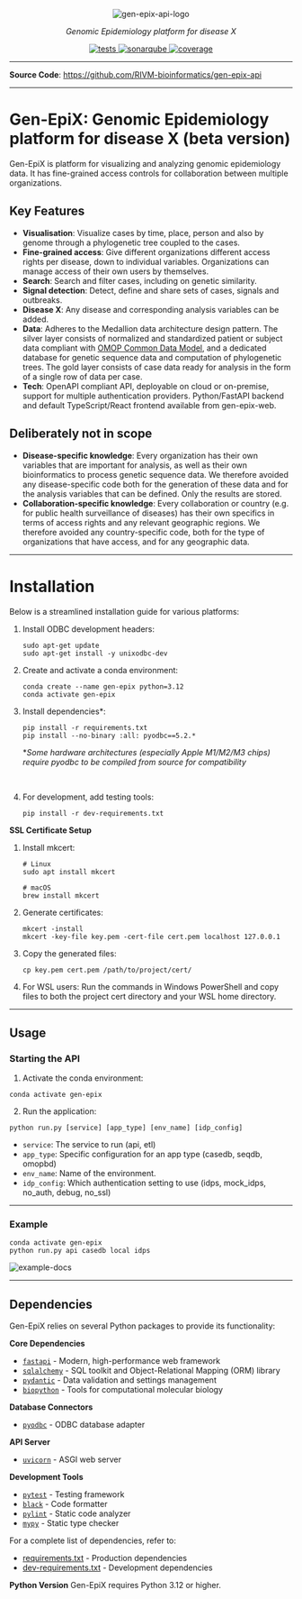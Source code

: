 <p align="center">
    <img src="docs/assets/Gen-epix-logo.svg" alt="gen-epix-api-logo">
</p>
<p align="center">
    <em>Genomic Epidemiology platform for disease X</em>
</p>
<p align="center">
    <a href="https://github.com/RIVM-bioinformatics/gen-epix-api/actions/workflows/main.yml/badge.svg" target="_blank">
        <img src="https://github.com/RIVM-bioinformatics/gen-epix-api/actions/workflows/main.yml/badge.svg" alt="tests">
    </a>
    <a href="https://sonarcloud.io/api/project_badges/measure?project=RIVM-bioinformatics_gen-epix-api&metric=alert_status&token=51a6c8d13bac07e815053949f389fe38db584061" target="_blank">
        <img src="https://sonarcloud.io/api/project_badges/measure?project=RIVM-bioinformatics_gen-epix-api&metric=alert_status&token=51a6c8d13bac07e815053949f389fe38db584061" alt="sonarqube">
    </a>
    <a href="https://sonarcloud.io/api/project_badges/measure?project=RIVM-bioinformatics_gen-epix-api&metric=coverage&token=51a6c8d13bac07e815053949f389fe38db584061" target="_blank">
        <img src="https://sonarcloud.io/api/project_badges/measure?project=RIVM-bioinformatics_gen-epix-api&metric=coverage&token=51a6c8d13bac07e815053949f389fe38db584061" alt="coverage">
    </a>
</p>



---

**Source Code**: <a href="https://github.com/RIVM-bioinformatics/gen-epix-api" target="_blank">https://github.com/RIVM-bioinformatics/gen-epix-api</a>

---
# Gen-EpiX: Genomic Epidemiology platform for disease X (beta version)

Gen-EpiX is platform for visualizing and analyzing genomic epidemiology data. It has fine-grained access controls for collaboration between multiple organizations.

## Key Features

- **Visualisation**: Visualize cases by time, place, person and also by genome through a phylogenetic tree coupled to the cases.
- **Fine-grained access**: Give different organizations different access rights per disease, down to individual variables. Organizations can manage access of their own users by themselves.
- **Search**: Search and filter cases, including on genetic similarity.
- **Signal detection**: Detect, define and share sets of cases, signals and outbreaks.
- **Disease X**: Any disease and corresponding analysis variables can be added.
- **Data**: Adheres to the Medallion data architecture design pattern. The silver layer consists of normalized and standardized patient or subject data compliant with <a href="https://www.ohdsi.org/data-standardization" target="_blank">OMOP Common Data Model</a>, and a dedicated database for genetic sequence data and computation of phylogenetic trees. The gold layer consists of case data ready for analysis in the form of a single row of data per case.
- **Tech**: OpenAPI compliant API, deployable on cloud or on-premise, support for multiple authentication providers. Python/FastAPI backend and default TypeScript/React frontend available from gen-epix-web.

## Deliberately not in scope

- **Disease-specific knowledge**: Every organization has their own variables that are important for analysis, as well as their own bioinformatics to process genetic sequence data. We therefore avoided any disease-specific code both for the generation of these data and for the analysis variables that can be defined. Only the results are stored. 
- **Collaboration-specific knowledge**: Every collaboration or country (e.g. for public health surveillance of diseases) has their own specifics in terms of access rights and any relevant geographic regions. We therefore avoided any country-specific code, both for the type of organizations that have access, and for any geographic data. 

---

# Installation 

Below is a streamlined installation guide for various platforms:

1. Install ODBC development headers:
   ```console
   sudo apt-get update
   sudo apt-get install -y unixodbc-dev
   ```

2. Create and activate a conda environment:
   ```console
   conda create --name gen-epix python=3.12
   conda activate gen-epix
   ```

3. Install dependencies*:
   ```console
   pip install -r requirements.txt
   pip install --no-binary :all: pyodbc==5.2.*
   ```
   **Some hardware architectures (especially Apple M1/M2/M3 chips) require pyodbc to be compiled from source for compatibility*
<br>

4. For development, add testing tools:
   ```console
   pip install -r dev-requirements.txt
   ```


**SSL Certificate Setup**

1. Install mkcert:
   ```console
   # Linux
   sudo apt install mkcert
   
   # macOS
   brew install mkcert
   ```

2. Generate certificates:
   ```console
   mkcert -install
   mkcert -key-file key.pem -cert-file cert.pem localhost 127.0.0.1
   ```

3. Copy the generated files:
   ```console
   cp key.pem cert.pem /path/to/project/cert/
   ```

4. For WSL users: Run the commands in Windows PowerShell and copy files to both the project cert directory and your WSL home directory.

---

## Usage

### Starting the API

1. Activate the conda environment:
```console
conda activate gen-epix
```
2. Run the application:
```console
python run.py [service] [app_type] [env_name] [idp_config]
```
- `service`: The service to run (api, etl) 
- `app_type`: Specific configuration for an app type (casedb, seqdb, omopbd)
- `env_name`: Name of the environment.
-  `idp_config`: Which authentication setting to use (idps, mock_idps, no_auth, debug, no_ssl)

---

### Example

```console
conda activate gen-epix
python run.py api casedb local idps
```

<img src="docs/assets/example_docs.png" alt="example-docs">

---

## Dependencies

Gen-EpiX relies on several Python packages to provide its functionality:

**Core Dependencies**
* <a href="https://fastapi.tiangolo.com" target="_blank"><code>fastapi</code></a> - Modern, high-performance web framework
* <a href="https://www.sqlalchemy.org" target="_blank"><code>sqlalchemy</code></a> - SQL toolkit and Object-Relational Mapping (ORM) library
* <a href="https://docs.pydantic.dev" target="_blank"><code>pydantic</code></a> - Data validation and settings management
* <a href="https://biopython.org" target="_blank"><code>biopython</code></a> - Tools for computational molecular biology

**Database Connectors**
* <a href="https://github.com/mkleehammer/pyodbc" target="_blank"><code>pyodbc</code></a> - ODBC database adapter

**API Server**
* <a href="https://www.uvicorn.org" target="_blank"><code>uvicorn</code></a> - ASGI web server

**Development Tools**
* <a href="https://docs.pytest.org" target="_blank"><code>pytest</code></a> - Testing framework
* <a href="https://black.readthedocs.io" target="_blank"><code>black</code></a> - Code formatter
* <a href="https://pylint.org" target="_blank"><code>pylint</code></a> - Static code analyzer
* <a href="https://mypy.readthedocs.io" target="_blank"><code>mypy</code></a> - Static type checker

For a complete list of dependencies, refer to:
- [requirements.txt](requirements.txt) - Production dependencies
- [dev-requirements.txt](dev-requirements.txt) - Development dependencies

**Python Version**
Gen-EpiX requires Python 3.12 or higher.
